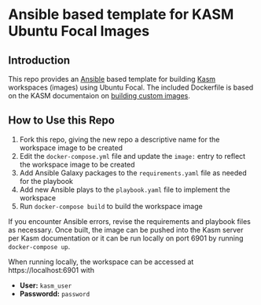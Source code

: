 # Ansible based template for KASM Ubuntu Focal Images

## Introduction

This repo provides an [Ansible](https://www.ansible.com/) based template for building [Kasm](https://www.kasmweb.com/) workspaces (images) using Ubuntu Focal.  The included Dockerfile is based on the KASM documentaion on [building custom images](https://kasmweb.com/docs/latest/how_to/building_images.html).  

## How to Use this Repo

1. Fork this repo, giving the new repo a descriptive name for the workspace image to be created
1. Edit the `docker-compose.yml` file and update the `image:` entry to reflect the workspace image to be created
1. Add Ansible Galaxy packages to the `requirements.yaml` file as needed for the playbook
1. Add new Ansible plays to the `playbook.yaml` file to implement the workspace
1. Run `docker-compose build` to build the workspace image

If you encounter Ansible errors, revise the requirements and playbook files as necessary.  Once built, the image can be pushed into the Kasm server per Kasm documentation or it can be run locally on port 6901 by running `docker-compose up`.

When running locally, the workspace can be accessed at https://localhost:6901 with
- **User:** `kasm_user`
- **Passwordd:** `password`
